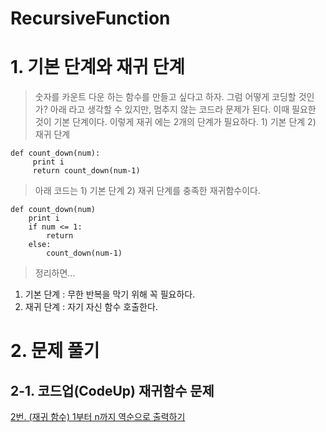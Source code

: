 # RecursiveFunction
# 1. 기본 단계와 재귀 단계
> 숫자를 카운트 다운 하는 함수를 만들고 싶다고 하자. 그럼 어떻게 코딩할 것인가?  아래 라고 생각할 수 있지만, 멈추지 않는 코드라 문제가 된다. 이때 필요한 것이 기본 단계이다. 이렇게 재귀 에는 2개의 단계가 필요하다. 1) 기본 단계 2) 재귀 단계
```
def count_down(num):
	 print i 
	 return count_down(num-1)

```
> 아래 코드는 1) 기본 단계 2) 재귀 단계를 충족한 재귀함수이다.
```
def count_down(num)
	print i 
	if num <= 1: 
		return 
	else:
		count_down(num-1) 
```
> 정리하면...
1. 기본 단계 : 무한 반복을 막기 위해 꼭 필요하다.
2. 재귀 단계 : 자기 자신 함수 호출한다.

# 2. 문제 풀기 
## 2-1. 코드업(CodeUp) 재귀함수 문제 
[2번. (재귀 함수) 1부터 n까지 역순으로 출력하기]() 


